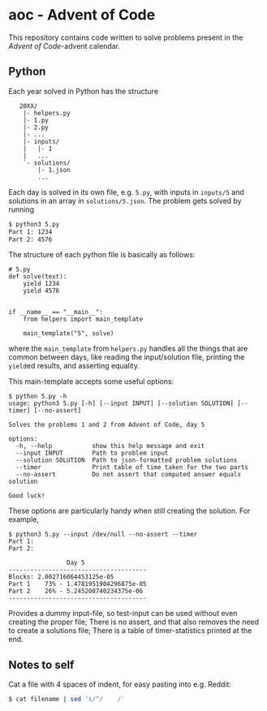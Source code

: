 # aoc - Advent of Code

This repository contains code written to solve problems present in the _Advent
of Code_-advent calendar.

## Python

Each year solved in Python has the structure
```
   20XX/
    |- helpers.py
    |- 1.py
    |- 2.py
    |- ...
    |- inputs/
    |   |- 1
    |   ...
    `- solutions/
        |- 1.json
        ...
```

Each day is solved in its own file, e.g. `5.py`, with inputs in `inputs/5` and solutions in an array in `solutions/5.json`. The problem gets solved by running
```sh
$ python3 5.py
Part 1: 1234
Part 2: 4576
```

The structure of each python file is basically as follows:
```python3
# 5.py
def solve(text):
    yield 1234
    yield 4576


if __name__ == "__main__":
    from helpers import main_template

    main_template("5", solve)
```
where the `main_template` from `helpers.py` handles all the things that are common between days, like reading the input/solution file, printing the `yield`ed results, and asserting equality.

This main-template accepts some useful options:
```man
$ python 5.py -h
usage: python3 5.py [-h] [--input INPUT] [--solution SOLUTION] [--timer] [--no-assert]

Solves the problems 1 and 2 from Advent of Code, day 5

options:
  -h, --help           show this help message and exit
  --input INPUT        Path to problem input
  --solution SOLUTION  Path to json-formatted problem solutions
  --timer              Print table of time taken for the two parts
  --no-assert          Do not assert that computed answer equals solution
  
Good luck!
```
These options are particularly handy when still creating the solution. For example,
```
$ python3 5.py --input /dev/null --no-assert --timer
Part 1: 
Part 2: 

                Day 5                 
--------------------------------------
Blocks: 2.002716064453125e-05
Part 1    73% - 1.4781951904296875e-05
Part 2    26% - 5.245208740234375e-06
--------------------------------------
```
Provides a dummy input-file, so test-input can be used without even creating the proper file; There is no assert, and that also removes the need to create a solutions file; There is a table of timer-statistics printed at the end.

## Notes to self

Cat a file with 4 spaces of indent, for easy pasting into e.g. Reddit:
```sh
$ cat filename | sed 's/^/    /'
```

